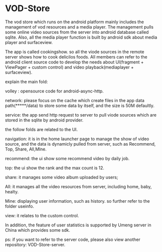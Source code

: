 # VOD-Store
The vod store which runs on the android platform mainly includes the management of vod resources and a media player. The management pulls some online video sources from the server into android database called sqlite.  Also, all the media player function is built by android sdk about media player and surfaceview. 

The app is called cookingshow. so all the viode sources in the remote server shows how to cook delicilos foods. All members can refer to the android client source code to develop the needs about UI(fragment + ViewPager + custom control) and video playback(mediaplayer + surfaceview).

explain the main fold:

volley : opensource code for android-async-http.

network: please focus on the cache which create files in the app data path(*****/data) to store some data by itself, and the size is 50M defaultly.

service: the app send http request to server to pull viode sources which are stored in the sqlite by android provider.


the follow folds are related to the UI.

navigation: it is in the home launcher page to manage the show of video source, and the data is dynamicly pulled from server, such as Recommend, Top, Share, All,MIne.

recommend: the ui show some recommend video by daily job.

top: the ui show the rank and the max count is 12.

share: it manages some video album uploaded by users;

All: it manages all the video resources from server, including home, baby, healty.

Mine: displaying user information, such as history. so further refer to the folder useinfo.

view: it relates to the custom control.


In addition, the feature of user statistics is supported by Umeng server in China which provides some sdk. 

ps: if you want to refer to the server code, please also view another repository: VOD-Store-server.
